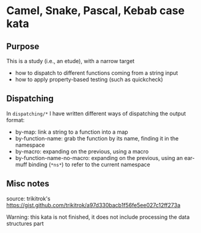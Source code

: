 # Camel, Snake, Pascal, Kebab case kata

## Purpose

This is a study (i.e., an etude), with a narrow target

  * how to dispatch to different functions coming from a string input
  * how to apply property-based testing (such as quickcheck)


## Dispatching

In `dispatching/*` I have written different ways of dispatching the output format:

  * by-map: link a string to a function into a map
  * by-function-name: grab the function by its name, finding it in the namespace
  * by-macro: expanding on the previous, using a macro
  * by-function-name-no-macro: expanding on the previous, using an ear-muff binding (`*ns*`) to refer to the current namespace

## Misc notes

source: trikitrok's https://gist.github.com/trikitrok/a97d330bacb1f56fe5ee027c12ff273a

Warning: this kata is not finished, it does not include processing the data structures part

